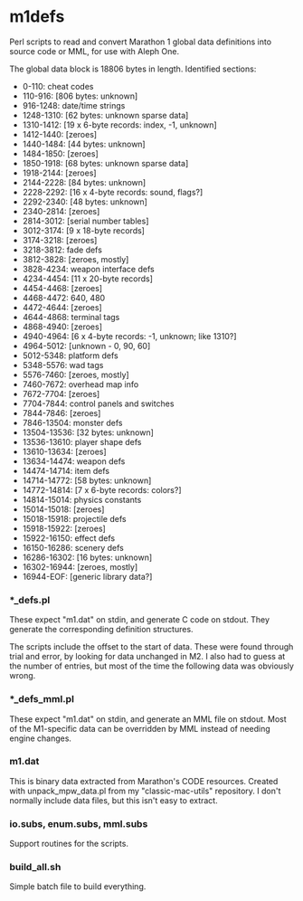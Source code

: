 m1defs
======

Perl scripts to read and convert Marathon 1 global data definitions into source code or MML, for use with Aleph One.

The global data block is 18806 bytes in length. Identified sections:

- 0-110: cheat codes
- 110-916: [806 bytes: unknown]
- 916-1248: date/time strings
- 1248-1310: [62 bytes: unknown sparse data]
- 1310-1412: [19 x 6-byte records: index, -1, unknown]
- 1412-1440: [zeroes]
- 1440-1484: [44 bytes: unknown]
- 1484-1850: [zeroes]
- 1850-1918: [68 bytes: unknown sparse data]
- 1918-2144: [zeroes]
- 2144-2228: [84 bytes: unknown]
- 2228-2292: [16 x 4-byte records: sound, flags?]
- 2292-2340: [48 bytes: unknown]
- 2340-2814: [zeroes]
- 2814-3012: [serial number tables]
- 3012-3174: [9 x 18-byte records]
- 3174-3218: [zeroes]
- 3218-3812: fade defs
- 3812-3828: [zeroes, mostly]
- 3828-4234: weapon interface defs
- 4234-4454: [11 x 20-byte records]
- 4454-4468: [zeroes]
- 4468-4472: 640, 480
- 4472-4644: [zeroes]
- 4644-4868: terminal tags
- 4868-4940: [zeroes]
- 4940-4964: [6 x 4-byte records: -1, unknown; like 1310?]
- 4964-5012: [unknown - 0, 90, 60]
- 5012-5348: platform defs
- 5348-5576: wad tags
- 5576-7460: [zeroes, mostly]
- 7460-7672: overhead map info
- 7672-7704: [zeroes]
- 7704-7844: control panels and switches
- 7844-7846: [zeroes]
- 7846-13504: monster defs
- 13504-13536: [32 bytes: unknown]
- 13536-13610: player shape defs
- 13610-13634: [zeroes]
- 13634-14474: weapon defs
- 14474-14714: item defs
- 14714-14772: [58 bytes: unknown]
- 14772-14814: [7 x 6-byte records: colors?]
- 14814-15014: physics constants
- 15014-15018: [zeroes]
- 15018-15918: projectile defs
- 15918-15922: [zeroes]
- 15922-16150: effect defs
- 16150-16286: scenery defs
- 16286-16302: [16 bytes: unknown]
- 16302-16944: [zeroes, mostly]
- 16944-EOF: [generic library data?]


### *_defs.pl

These expect "m1.dat" on stdin, and generate C code on stdout. They generate the corresponding definition structures.

The scripts include the offset to the start of data. These were found through trial and error, by looking for data unchanged in M2. I also had to guess at the number of entries, but most of the time the following data was obviously wrong.

### *_defs_mml.pl

These expect "m1.dat" on stdin, and generate an MML file on stdout. Most of the M1-specific data can be overridden by MML instead of needing engine changes.

### m1.dat

This is binary data extracted from Marathon's CODE resources. Created with unpack\_mpw\_data.pl from my "classic-mac-utils" repository. I don't normally include data files, but this isn't easy to extract.

### io.subs, enum.subs, mml.subs

Support routines for the scripts.

### build_all.sh

Simple batch file to build everything.
